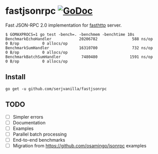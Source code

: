 # fastjsonrpc [![GoDoc](https://godoc.org/github.com/serjvanilla/fastjsonrpc?status.svg)](http://godoc.org/github.com/serjvanilla/fastjsonrpc)
Fast JSON-RPC 2.0 implementation for [fasthttp](https://github.com/valyala/fasthttp) server.

```
$ GOMAXPROCS=1 go test -bench=. -benchmem -benchtime 10s
BenchmarkEchoHandler            20206782               588 ns/op               0 B/op          0 allocs/op
BenchmarkSumHandler             16310700               732 ns/op               0 B/op          0 allocs/op
BenchmarkBatchSumHandler         7480480              1591 ns/op               0 B/op          0 allocs/op
```

## Install
```
go get -u github.com/serjvanilla/fastjsonrpc
```

## TODO
- [ ] Simpler errors
- [ ] Documentation
- [ ] Examples
- [ ] Parallel batch processing
- [ ] End-to-end benchmarks
- [ ] Migration from https://github.com/osamingo/jsonrpc examples
